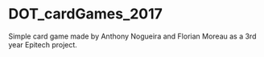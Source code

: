 # DOT_cardGames_2017

Simple card game made by Anthony Nogueira and Florian Moreau as a 3rd year Epitech project.
